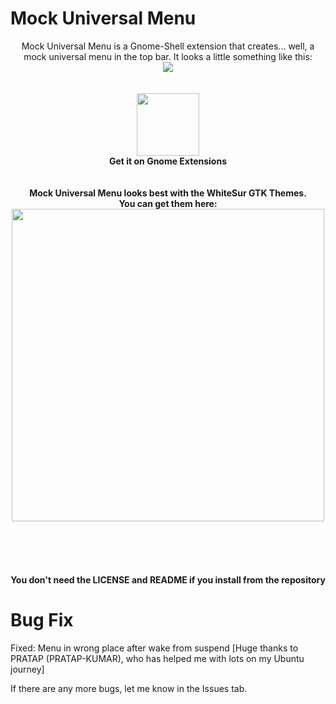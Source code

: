 # Mock Universal Menu
<p align="center">
  <n>Mock Universal Menu is a Gnome-Shell extension that creates... well, a mock universal menu in the top bar.  
It looks a little something like this:</n><br>
  <img src="https://extensions.gnome.org/extension-data/screenshots/screenshot_4111_SJLlCtx.png"> 
  <br>
  <br>
  <br>
  <a href="https://extensions.gnome.org/extension/4111/mock-universal-menu/">
    <img src="https://micheleg.github.io/dash-to-dock/media/get-it-on-ego.png" height="100">
  </a><br>
  <b>Get it on Gnome Extensions</b>
  <br><br><br>
  <b>Mock Universal Menu looks best with the WhiteSur GTK Themes.<br>You can get them here:</b>
  <br>
  <a href="https://github.com/vinceliuice/WhiteSur-gtk-theme">
    <img src="https://github.com/vinceliuice/WhiteSur-gtk-theme/blob/pictures/pictures/colors-themes.png" height="500">
  </a>
  <br><br><br><br><br><br>
  <b>You don't need the LICENSE and README if you install from the repository</b>

</p>

# Bug Fix

Fixed: Menu in wrong place after wake from suspend [Huge thanks to PRATAP (PRATAP-KUMAR), who has helped me with lots on my Ubuntu journey]


If there are any more bugs, let me know in the Issues tab.
